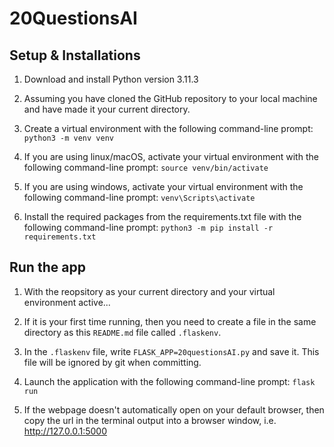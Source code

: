# 20QuestionsAI

## Setup & Installations

1. Download and install Python version 3.11.3

2. Assuming you have cloned the GitHub repository to your local machine and have made it your current directory. 

3. Create a virtual environment with the following command-line prompt: `python3 -m venv venv`

4. If you are using linux/macOS, activate your virtual environment with the following command-line prompt: `source venv/bin/activate`

5. If you are using windows, activate your virtual environment with the following command-line prompt: `venv\Scripts\activate`

6. Install the required packages from the requirements.txt file with the following command-line prompt: `python3 -m pip install -r requirements.txt`

## Run the app

1. With the reopsitory as your current directory and your virtual environment active...

2. If it is your first time running, then you need to create a file in the same directory as this `README.md` file called `.flaskenv`. 

3. In the `.flaskenv` file, write `FLASK_APP=20questionsAI.py` and save it. This file will be ignored by git when committing.

4. Launch the application with the following command-line prompt: `flask run`

5. If the webpage doesn't automatically open on your default browser, then copy the url in the terminal output into a browser window, i.e. http://127.0.0.1:5000